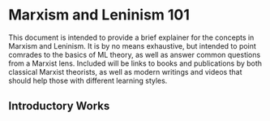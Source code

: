 # Marxism and Leninism 101
This document is intended to provide a brief explainer for the concepts in Marxism and Leninism. It is by no means exhaustive, but intended to point comrades to the basics of ML theory, as well as answer common questions from a Marxist lens. Included will be links to books and publications by both classical Marxist theorists, as well as modern writings and videos that should help those with different learning styles.

## Introductory Works